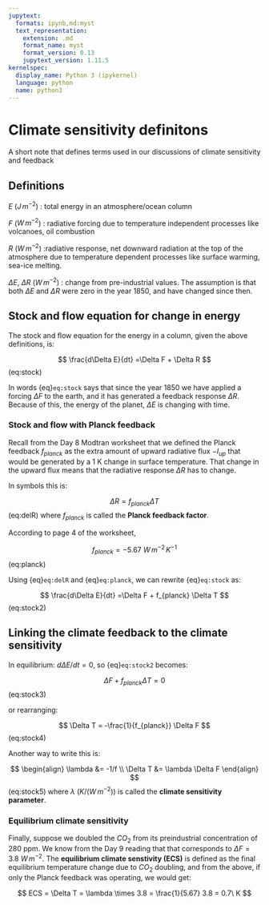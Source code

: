 ```yaml
---
jupytext:
  formats: ipynb,md:myst
  text_representation:
    extension: .md
    format_name: myst
    format_version: 0.13
    jupytext_version: 1.11.5
kernelspec:
  display_name: Python 3 (ipykernel)
  language: python
  name: python3
---
```


# Climate sensitivity definitons

A short note that defines terms used in our discussions of climate sensitivity and feedback

## Definitions

$E$ ($J\,m^{-2}$)
: total energy in an atmosphere/ocean column

$F$ ($W\,m^{-2}$)
: radiative forcing due to temperature independent processes like volcanoes, oil combustion

$R$  ($W\,m^{-2}$)
:radiative response,  net downward radiation at the top of the atmosphere due to temperature dependent processes like surface warming, sea-ice melting.

$\Delta E$,  $\Delta R$ $(W\,m^{-2})$
: change from pre-industrial values.  The assumption is that both $\Delta E$ and  $\Delta R$
  were zero in the year 1850, and have changed since then.

## Stock and flow equation for change in  energy

The stock and flow equation for the energy in a column, given the above definitions, is:

$$
\frac{d\Delta E}{dt} =\Delta F + \Delta R
$$(eq:stock)

In words {eq}`eq:stock` says that since the year 1850 we have applied a forcing $\Delta F$ to
the earth, and it has generated a feedback response $\Delta R$.  Because of this, the
energy of the planet, $\Delta E$ is changing with time.

### Stock and flow with Planck feedback

Recall from the Day 8 Modtran worksheet that we defined the Planck feedback $f_{planck}$ as the
extra amount of upward radiative flux $-I_{up}$ that would be generated by a 1 K change in surface temperature.  That change in the upward flux means that the radiative response $\Delta R$ has to change. 

In symbols this is:

$$
\Delta R = f_{planck} \Delta T
$$(eq:delR)
where $f_{planck}$ is called the **Planck feedback factor**.

According to page 4 of the worksheet, 

$$
f_{planck} = -5.67\ W\,m^{-2}\,K^{-1}
$$(eq:planck)

Using {eq}`eq:delR` and {eq}`eq:planck`, we can rewrite {eq}`eq:stock` as:


$$
\frac{d\Delta E}{dt} =\Delta F + f_{planck} \Delta T
$$(eq:stock2)


## Linking  the climate feedback to the climate sensitivity

In equilibrium:  $d \Delta E/dt = 0$, so {eq}`eq:stock2` becomes:

$$
\Delta F + f_{planck} \Delta T = 0
$$(eq:stock3)

or rearranging:


$$
\Delta T = -\frac{1}{f_{planck}}  \Delta F
$$(eq:stock4)

Another way to write this is:


$$
\begin{align}
\lambda &= -1/f \\
\Delta T &= \lambda \Delta F
\end{align}
$$(eq:stock5)
where $\lambda$ ($K/(W\,m^{-2})$) is called the **climate sensitivity parameter**.


### Equilibrium climate sensitivity

Finally, suppose we doubled the $CO_2$ from its preindustrial concentration of 280 ppm.  We know
from the Day 9 reading that that corresponds to $\Delta F = 3.8\ W\,m^{-2}$.  The
**equilibrium climate senstivity (ECS)** is defined as the final 
equilibrium temperature change due to $CO_2$ doubling, and from the above, if only the Planck
feedback was operating, we would get:

$$
ECS = \Delta T = \lambda \times 3.8 = \frac{1}{5.67} 3.8 = 0.7\ K
$$
